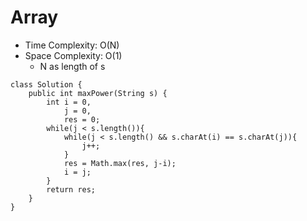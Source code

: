 # Array
* Time Complexity: O(N)
* Space Complexity: O(1)
    * N as length of s
```
class Solution {
    public int maxPower(String s) {
        int i = 0,
            j = 0,
            res = 0;
        while(j < s.length()){
            while(j < s.length() && s.charAt(i) == s.charAt(j)){
                j++;
            }
            res = Math.max(res, j-i);
            i = j;
        }
        return res;
    }
}
```